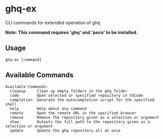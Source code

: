 # ghq-ex

CLI commands for extended operation of ghq

**Note: This command requires 'ghq' and 'peco' to be installed.**

## Usage

```
ghq-ex [command]
```

## Available Commands

```
Available Commands:
  cleanup     Clean up empty folders in the ghq folder
  code        Open selected or specified repository in VSCode
  completion  Generate the autocompletion script for the specified shell
  help        Help about any command
  remote      Open the remote URL in the specified browser
  remove      Remove the repository given as a selection or argument
  show        Outputs the full path to the repository given as a selection or argument
  update      Update the ghq repository all at once
```

